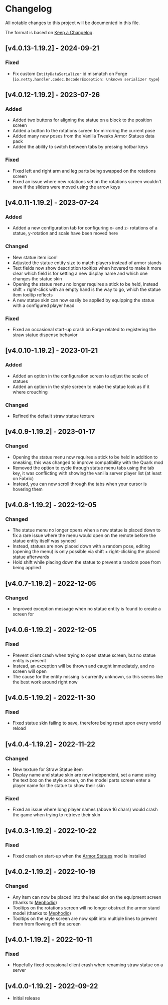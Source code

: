 # Changelog
All notable changes to this project will be documented in this file.

The format is based on [Keep a Changelog].

## [v4.0.13-1.19.2] - 2024-09-21
### Fixed
- Fix custom `EntityDataSerializer` id mismatch on Forge (`io.netty.handler.codec.DecoderException: Unknown serializer type`)

## [v4.0.12-1.19.2] - 2023-07-26
### Added
- Added two buttons for aligning the statue on a block to the position screen
- Added a button to the rotations screen for mirroring the current pose
- Added many new poses from the Vanilla Tweaks Armor Statues data pack
- Added the ability to switch between tabs by pressing hotbar keys
### Fixed
- Fixed left and right arm and leg parts being swapped on the rotations screen
- Fixed an issue where new rotations set on the rotations screen wouldn't save if the sliders were moved using the arrow keys

## [v4.0.11-1.19.2] - 2023-07-24
### Added
- Added a new configuration tab for configuring x- and z- rotations of a statue, y-rotation and scale have been moved here
### Changed
- New statue item icon!
- Adjusted the statue entity size to match players instead of armor stands
- Text fields now show description tooltips when hovered to make it more clear which field is for setting a new display name and which one changes the statue skin
- Opening the statue menu no longer requires a stick to be held, instead shift + right-click with an empty hand is the way to go, which the statue item tooltip reflects
- A new statue skin can now easily be applied by equipping the statue with a configured player head
### Fixed
- Fixed an occasional start-up crash on Forge related to registering the straw statue dispense behavior

## [v4.0.10-1.19.2] - 2023-01-21
### Added
- Added an option in the configuration screen to adjust the scale of statues
- Added an option in the style screen to make the statue look as if it where crouching
### Changed
- Refined the default straw statue texture

## [v4.0.9-1.19.2] - 2023-01-17
### Changed
- Opening the statue menu now requires a stick to be held in addition to sneaking, this was changed to improve compatibility with the Quark mod
- Removed the option to cycle through statue menu tabs using the tab key, it was conflicting with showing the vanilla server player list (at least on Fabric)
- Instead, you can now scroll through the tabs when your cursor is hovering them

## [v4.0.8-1.19.2] - 2022-12-05
### Changed
- The statue menu no longer opens when a new statue is placed down to fix a rare issue where the menu would open on the remote before the statue entity itself was synced
- Instead, statues are now placed down with a random pose, editing (opening the menu) is only possible via shift + right-clicking the placed statue afterwards
- Hold shift while placing down the statue to prevent a random pose from being applied

## [v4.0.7-1.19.2] - 2022-12-05
### Changed
- Improved exception message when no statue entity is found to create a screen for

## [v4.0.6-1.19.2] - 2022-12-05
### Fixed
- Prevent client crash when trying to open statue screen, but no statue entity is present
- Instead, an exception will be thrown and caught immediately, and no screen will open
- The cause for the entity missing is currently unknown, so this seems like the best work around right now

## [v4.0.5-1.19.2] - 2022-11-30
### Fixed
- Fixed statue skin failing to save, therefore being reset upon every world reload

## [v4.0.4-1.19.2] - 2022-11-22
### Changed
- New texture for Straw Statue item
- Display name and statue skin are now independent, set a name using the text box on the style screen, on the model parts screen enter a player name for the statue to show their skin
### Fixed
- Fixed an issue where long player names (above 16 chars) would crash the game when trying to retrieve their skin

## [v4.0.3-1.19.2] - 2022-10-22
### Fixed
- Fixed crash on start-up when the [Armor Statues] mod is installed

## [v4.0.2-1.19.2] - 2022-10-19
### Changed
- Any item can now be placed into the head slot on the equipment screen (thanks to [Mephodio])
- Tooltips on the rotations screen will no longer obstruct the armor stand model (thanks to [Mephodio])
- Tooltips on the style screen are now split into multiple lines to prevent them from flowing off the screen

## [v4.0.1-1.19.2] - 2022-10-11
### Fixed
- Hopefully fixed occasional client crash when renaming straw statue on a server

## [v4.0.0-1.19.2] - 2022-09-22
- Initial release

[Keep a Changelog]: https://keepachangelog.com/en/1.0.0/
[Mephodio]: https://github.com/Mephodio
[Armor Statues]: https://www.curseforge.com/minecraft/mc-mods/armor-statues
